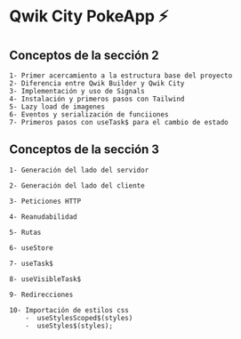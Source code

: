 # Qwik City PokeApp ⚡️

## Conceptos de la sección 2

    1- Primer acercamiento a la estructura base del proyecto
    2- Diferencia entre Qwik Builder y Qwik City
    3- Implementación y uso de Signals
    4- Instalación y primeros pasos con Tailwind
    5- Lazy load de imagenes
    6- Eventos y serialización de funciiones
    7- Primeros pasos con useTask$ para el cambio de estado

## Conceptos de la sección 3

    1- Generación del lado del servidor

    2- Generación del lado del cliente

    3- Peticiones HTTP

    4- Reanudabilidad

    5- Rutas

    6- useStore

    7- useTask$

    8- useVisibleTask$

    9- Redirecciones

    10- Importación de estilos css
        -  useStylesScoped$(styles)
        -  useStyles$(styles);
